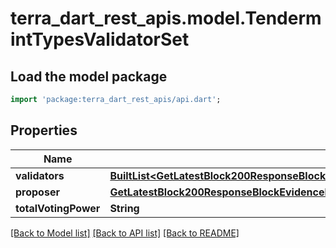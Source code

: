 # terra_dart_rest_apis.model.TendermintTypesValidatorSet

## Load the model package
```dart
import 'package:terra_dart_rest_apis/api.dart';
```

## Properties
Name | Type | Description | Notes
------------ | ------------- | ------------- | -------------
**validators** | [**BuiltList&lt;GetLatestBlock200ResponseBlockEvidenceEvidenceInnerLightClientAttackEvidenceConflictingBlockValidatorSetValidatorsInner&gt;**](GetLatestBlock200ResponseBlockEvidenceEvidenceInnerLightClientAttackEvidenceConflictingBlockValidatorSetValidatorsInner.md) |  | [optional] 
**proposer** | [**GetLatestBlock200ResponseBlockEvidenceEvidenceInnerLightClientAttackEvidenceConflictingBlockValidatorSetValidatorsInner**](GetLatestBlock200ResponseBlockEvidenceEvidenceInnerLightClientAttackEvidenceConflictingBlockValidatorSetValidatorsInner.md) |  | [optional] 
**totalVotingPower** | **String** |  | [optional] 

[[Back to Model list]](../README.md#documentation-for-models) [[Back to API list]](../README.md#documentation-for-api-endpoints) [[Back to README]](../README.md)


